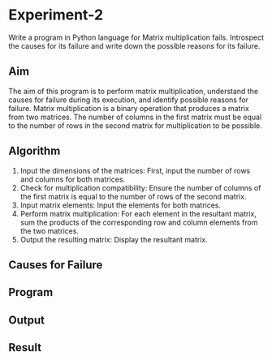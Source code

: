 # Experiment-2
Write a program in Python language for Matrix multiplication fails. Introspect the causes for its failure and write down the possible reasons for its failure. 
## Aim
The aim of this program is to perform matrix multiplication, understand the causes for failure during its execution, and identify possible reasons for failure. Matrix multiplication is a binary operation that produces a matrix from two matrices. The number of columns in the first matrix must be equal to the number of rows in the second matrix for multiplication to be possible.

## Algorithm
1.	Input the dimensions of the matrices: First, input the number of rows and columns for both matrices.
2.	Check for multiplication compatibility: Ensure the number of columns of the first matrix is equal to the number of rows of the second matrix.
3.	Input matrix elements: Input the elements for both matrices.
4.	Perform matrix multiplication: For each element in the resultant matrix, sum the products of the corresponding row and column elements from the two matrices.
5.	Output the resulting matrix: Display the resultant matrix.

## Causes for Failure

## Program

## Output

## Result
